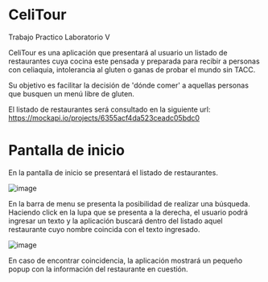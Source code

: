 # CeliTour
Trabajo Practico Laboratorio V

CeliTour es una aplicación que presentará al usuario un listado de restaurantes cuya cocina este pensada y preparada para recibir a personas con celiaquia, intolerancia al gluten o ganas de probar el mundo sin TACC.

Su objetivo es facilitar la decisión de 'dónde comer' a aquellas personas que busquen un menú libre de gluten.

El listado de restaurantes será consultado en la siguiente url: https://mockapi.io/projects/6355acf4da523ceadc05bdc0


# Pantalla de inicio
En la pantalla de inicio se presentará el listado de restaurantes.

![image](https://user-images.githubusercontent.com/26911197/203703154-ac5029c6-1dd0-4d2f-af9d-39c1d90aa01f.png)

En la barra de menu se presenta la posibilidad de realizar una búsqueda. Haciendo click en la lupa que se presenta a la derecha, el usuario podrá ingresar un texto y la aplicación buscará dentro del listado aquel restaurante cuyo nombre coincida con el texto ingresado.

![image](https://user-images.githubusercontent.com/26911197/203703391-e77e31e2-ee8f-4cb0-8f4f-ee4463c5509c.png)

En caso de encontrar coincidencia, la aplicación mostrará un pequeño popup con la información del restaurante en cuestión.






